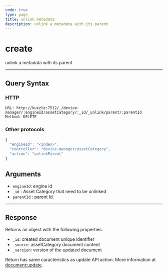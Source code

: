 ```yaml
---
code: true
type: page
title: unlink metadata
description: unlink a metadata with its parent
---
```


# create
unlink a metadata with its parent
<!--- TODO : lister les erreurs qui peuvent arriver -->
---

## Query Syntax

### HTTP

```http
URL: http://kuzzle:7512/_/device-manager/:engineId/assetCategory/:_id/_unlink/parent/:parentId
Method: DELETE
```

### Other protocols

```js
{
  "engineId": "<index>",
  "controller": "device-manager/assetCategory",
  "action": "unlinkParent"
}
```

## Arguments

- `engineId`: engine id
- `_id` : Asset Category that need to be unlinked
- `parentId` : parent Id.

---

## Response

Returns an object with the following properties:

- `_id`: created document unique identifier
- `_source`: assetCategory document content
- `_version`: version of the updated document

Return has same caracteristics as update API action. More information at [document:update](/core/2/api/controllers/document/update).

